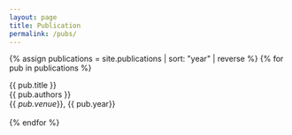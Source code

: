 ```yaml
---
layout: page
title: Publication
permalink: /pubs/
---
```


{% assign publications = site.publications | sort: "year" | reverse %}
{% for pub in publications %}
  <div class="pubitem">
    <div class="pubtitle">{{ pub.title }}</div>
    <div class="pubauthors">{{ pub.authors }}</div>
    <div class="pubinfo">{{ <em>pub.venue</em>}}, {{ pub.year}}</div>
  </div>
  <br>
{% endfor %}
